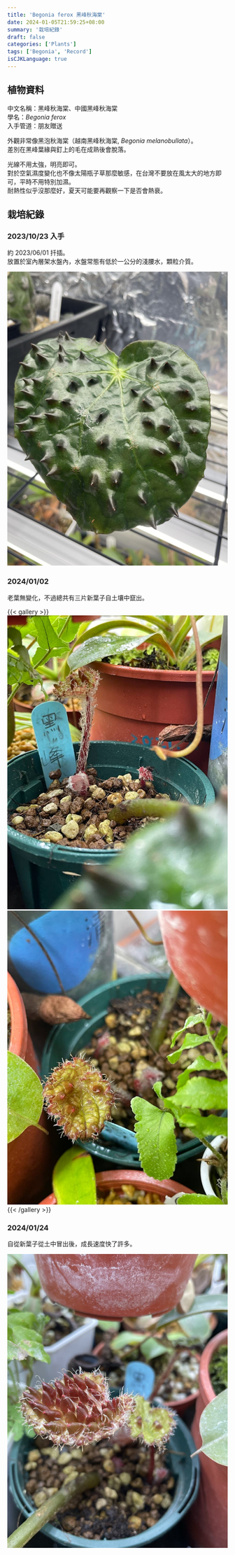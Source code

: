 ```yaml
---
title: 'Begonia ferox 黑峰秋海棠'
date: 2024-01-05T21:59:25+08:00
summary: '栽培紀錄'
draft: false
categories: ['Plants']
tags: ['Begonia', 'Record']
isCJKLanguage: true
---
```


## 植物資料

中文名稱：黑峰秋海棠、中國黑峰秋海棠  
學名：*Begonia ferox*  
入手管道：朋友贈送  

外觀非常像黑泡秋海棠（越南黑峰秋海棠, *Begonia melanobullata*）。  
差別在黑峰葉緣與釘上的毛在成熟後會脫落。  

光線不用太強，明亮即可。  
對於空氣濕度變化也不像太陽瓶子草那麼敏感，在台灣不要放在風太大的地方即可，平時不用特別加濕。  
耐熱性似乎沒那麼好，夏天可能要再觀察一下是否會熱衰。  

## 栽培紀錄

### 2023/10/23 入手

約 2023/06/01 扦插。  
放置於室內層架水盤內，水盤常態有低於一公分的淺腰水，顆粒介質。  

![2023-10-23](./images/2023-10-23.jpg)

### 2024/01/02

老葉無變化，不過總共有三片新葉子自土壤中竄出。  

{{< gallery >}}
 <img src="./images/2024-01-01.jpg" class="grid-w50">
 <img src="./images/2024-01-02.jpg" class="grid-w50">
{{< /gallery >}}

### 2024/01/24

自從新葉子從土中冒出後，成長速度快了許多。  

![2024-01-24](./images/2024-01-24.jpg)
